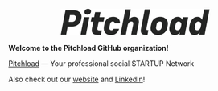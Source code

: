 <p align="center">
  <a href="https://github.com/pitchload-dev/.github/blob/main/logo">
    <picture height="200">
      <source media="(prefers-color-scheme: dark)" srcset="https://github.com/pitchload-dev/.github/blob/main/logo/logo-dark.svg">
      <img alt="Pitchload Logo" src="https://github.com/pitchload-dev/.github/blob/main/logo/logo-light.svg">
    </picture>
  </a>
</p>

**Welcome to the Pitchload GitHub organization!**

[Pitchload](https://pitchload.net) — Your professional social STARTUP Network

Also check out our [website](https://pitchload.net) and [LinkedIn](https://www.linkedin.com/company/pitchload/)!
